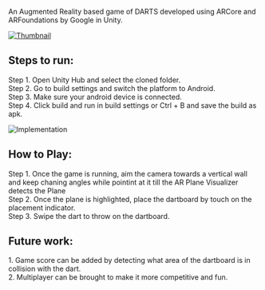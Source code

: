 An Augmented Reality based game of DARTS developed using ARCore and ARFoundations by Google in Unity.


[![Thumbnail](https://user-images.githubusercontent.com/47019139/208224433-5e4ca835-766e-4e56-a27c-a87fe6f65cb5.PNG)](https://youtu.be/bfUiHO_sAFQ)

<h2> Steps to run: </h2>

Step 1. Open Unity Hub and select the cloned folder. <br>
Step 2. Go to build settings and switch the platform to Android. <br>
Step 3. Make sure your android device is connected. <br>
Step 4. Click build and run in build settings or Ctrl + B and save the build as apk. <br>


![Implementation](https://user-images.githubusercontent.com/47019139/208221897-4b0502dc-2ccd-414f-a901-20ae8805e8b1.PNG)



<h2> How to Play: </h2>
Step 1. Once the game is running, aim the camera towards a vertical wall and keep chaning angles while pointint at it till the AR Plane Visualizer detects the Plane <br>
Step 2. Once the plane is highlighted, place the dartboard by touch on the placement indicator. <br>
Step 3. Swipe the dart to throw on the dartboard. <br>

<h2> Future work: </h2>
1. Game score can be added by detecting what area of the dartboard is in collision with the dart. <br>
2. Multiplayer can be brought to make it more competitive and fun. <br>





